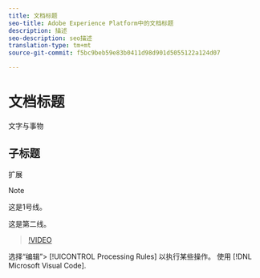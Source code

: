 ```yaml
---
title: 文档标题
seo-title: Adobe Experience Platform中的文档标题
description: 描述
seo-description: seo描述
translation-type: tm+mt
source-git-commit: f5bc9beb59e83b0411d98d901d5055122a124d07

---
```



# 文档标题

文字与事物

## 子标题

扩展

>[!NOTE]
> 
> 这是1号线。
>
> 这是第二线。

>[!VIDEO](https://youtu.be/ypS_CKym5NQ)

选择“编辑”> [!UICONTROL Processing Rules] 以执行某些操作。 使用 [!DNL Microsoft Visual Code].
